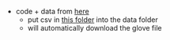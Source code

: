 - code + data from [here](https://github.com/chen0040/keras-fake-news-generator-and-detector)
    - put csv in [this folder](https://github.com/chen0040/keras-fake-news-generator-and-detector/tree/master/demo/data) into the data folder
    - will automatically download the glove file
